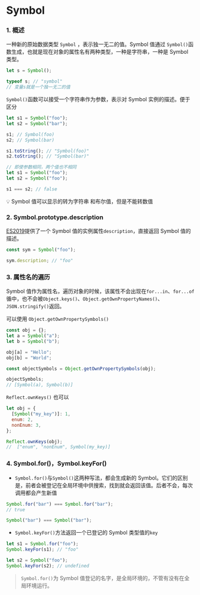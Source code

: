 # Symbol

### 1. 概述

一种新的原始数据类型 `Symbol` ，表示独一无二的值。Symbol 值通过 `Symbol()`函数生成，也就是现在对象的属性名有两种类型，一种是字符串，一种是 Symbol 类型。

```jsx
let s = Symbol();

typeof s; // "symbol"
// 变量s就是一个独一无二的值
```

`Symbol()`函数可以接受一个字符串作为参数，表示对 Symbol 实例的描述。便于区分

```jsx
let s1 = Symbol("foo");
let s2 = Symbol("bar");

s1; // Symbol(foo)
s2; // Symbol(bar)

s1.toString(); // "Symbol(foo)"
s2.toString(); // "Symbol(bar)"

// 即使参数相同，两个值也不相同
let s1 = Symbol("foo");
let s2 = Symbol("foo");

s1 === s2; // false
```

<aside>
💡 Symbol 值可以显示的转为字符串 和布尔值，但是不能转数值

</aside>

### 2. **Symbol.prototype.description**

[ES2019](https://github.com/tc39/proposal-Symbol-description)提供了一个 Symbol 值的实例属性`description`，直接返回 Symbol 值的描述。

```jsx
const sym = Symbol("foo");

sym.description; // "foo"
```

### 3. **属性名的遍历**

Symbol 值作为属性名，遍历对象的时候，该属性不会出现在`for...in`、`for...of`循中，也不会被`Object.keys()`、`Object.getOwnPropertyNames()`、`JSON.stringify()`返回。

可以使用 `Object.getOwnPropertySymbols()`

```jsx
const obj = {};
let a = Symbol("a");
let b = Symbol("b");

obj[a] = "Hello";
obj[b] = "World";

const objectSymbols = Object.getOwnPropertySymbols(obj);

objectSymbols;
// [Symbol(a), Symbol(b)]
```

`Reflect.ownKeys()` 也可以

```jsx
let obj = {
  [Symbol("my_key")]: 1,
  enum: 2,
  nonEnum: 3,
};

Reflect.ownKeys(obj);
//  ["enum", "nonEnum", Symbol(my_key)]
```

### 4. **Symbol.for()，Symbol.keyFor()**

- `Symbol.for()`与`Symbol()`这两种写法，都会生成新的 Symbol。它们的区别是，前者会被登记在全局环境中供搜索，找到就会返回该值。后者不会，每次调用都会产生新值

```jsx
Symbol.for("bar") === Symbol.for("bar");
// true

Symbol("bar") === Symbol("bar");
```

- `Symbol.keyFor()`方法返回一个已登记的 Symbol 类型值的`key`

```jsx
let s1 = Symbol.for("foo");
Symbol.keyFor(s1); // "foo"

let s2 = Symbol("foo");
Symbol.keyFor(s2); // undefined
```

> `Symbol.for()`为 Symbol 值登记的名字，是全局环境的，不管有没有在全局环境运行。
